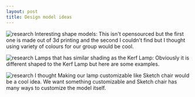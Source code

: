 ```yaml
---
layout: post
title: Design model ideas
---
```


![research]({{site.baseurl}}/images/designmodel1.png)
Interesting shape models:
This isn't opensourced but the first one is made out of 3d printing
and the second I couldn't find but I thought using variety of colours for our group would be cool.

![research]({{site.baseurl}}/images/designmodel2.png)
Lamps that has similar shading as the Kerf Lamp:
Obviously it is different shaped to the Kerf Lamp but here are some examples.

![research]({{site.baseurl}}/images/sketchchair.png)
I thought Making our lamp customizable like Sketch chair would be a cool idea. 
We want something customizable and Sketch chair has many ways to customize the model itself. 